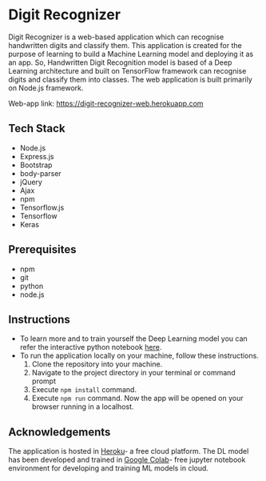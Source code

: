 ﻿# Digit Recognizer
Digit Recognizer is a web-based application which can recognise handwritten digits and classify them. This application is created for the purpose of learning to build a Machine Learning model and deploying it as an app. So, Handwritten Digit Recognition model is based of a Deep Learning architecture and built on TensorFlow framework can recognise digits and classify them into classes. The web application is built primarily on Node.js framework.

Web-app link: https://digit-recognizer-web.herokuapp.com

## Tech Stack

 - Node.js
 - Express.js
 - Bootstrap
 - body-parser
 - jQuery
 - Ajax
 - npm
 - Tensorflow.js
 - Tensorflow
 - Keras
 ## Prerequisites
 
 - npm
 - git
 - python
 - node.js

 ## Instructions 
 - To learn more and to train yourself the Deep Learning model you can refer the interactive python notebook [here](https://github.com/ArunRK7Codie/Digit-Recognizer/tree/master/digit-recognizer-notebook.ipynb). 
 - To run the application locally on your machine, follow these instructions.
   1.  Clone the repository into your machine.
   2.  Navigate to the project directory in your terminal or command prompt
   3. Execute `npm install` command.
   4.  Execute `npm run` command.  Now the app will be opened on your browser running in a localhost.
  ## Acknowledgements
  The application is hosted in [Heroku](https://www.heroku.com)- a free cloud platform. The DL model has been developed and trained in [Google Colab](https://colab.research.google.com)- free jupyter notebook environment for developing and training ML models in cloud.

